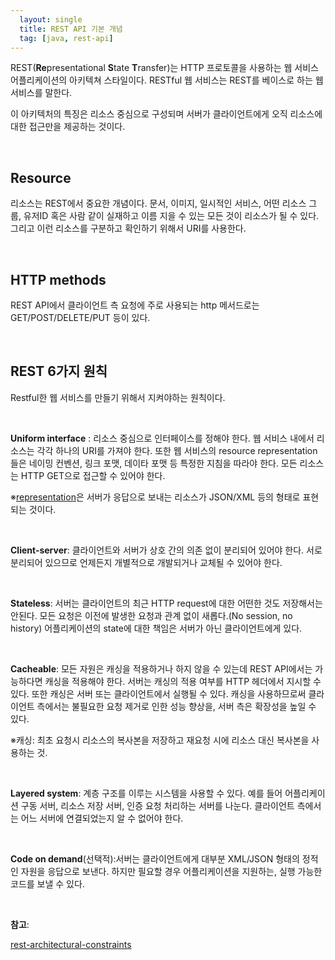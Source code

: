 ```yaml
---
  layout: single
  title: REST API 기본 개념
  tag: [java, rest-api]
---
```


REST(**Re**presentational **S**tate **T**ransfer)는 HTTP 프로토콜을 사용하는 웹 서비스 어플리케이션의 아키텍쳐 스타일이다. RESTful 웹 서비스는 REST를 베이스로 하는 웹 서비스를 말한다.

이 아키텍처의 특징은 리소스 중심으로 구성되며 서버가 클라이언트에게 오직 리소스에 대한 접근만을 제공하는 것이다. 

<br>

## Resource

리소스는 REST에서 중요한 개념이다.  문서, 이미지, 일시적인 서비스, 어떤 리소스 그룹, 유저ID 혹은 사람 같이 실재하고 이름 지을 수 있는 모든 것이 리소스가 될 수 있다. 그리고 이런 리소스를 구분하고 확인하기 위해서 URI를 사용한다. 

<br>

##  HTTP methods

REST API에서 클라이언트 측 요청에 주로 사용되는 http 메서드로는 GET/POST/DELETE/PUT 등이 있다.

<br>

## REST 6가지 원칙

Restful한 웹 서비스를 만들기 위해서 지켜야하는 원칙이다.

<br>

**Uniform interface** : 리소스 중심으로 인터페이스를 정해야 한다. 웹 서비스 내에서 리소스는 각각 하나의 URI를 가져야 한다. 또한 웹 서비스의 resource representation들은 네이밍 컨벤션, 링크 포맷, 데이타 포맷 등 특정한 지침을 따라야 한다. 모든 리소스는 HTTP GET으로 접근할 수 있어야 한다.

※[representation](https://stackoverflow.com/questions/33706191/what-is-the-difference-between-resource-and-resource-representation-in-rest)은 서버가 응답으로 보내는 리소스가 JSON/XML 등의 형태로 표현되는 것이다.

<br>

**Client-server**: 클라이언트와 서버가 상호 간의 의존 없이 분리되어 있어야 한다. 서로 분리되어 있으므로 언제든지 개별적으로 개발되거나 교체될 수 있어야 한다.

<br>

**Stateless**: 서버는 클라이언트의 최근 HTTP request에 대한 어떤한 것도 저장해서는 안된다. 모든 요청은 이전에 발생한 요청과 관계 없이 새롭다.(No session, no history)
어플리케이션의 state에 대한 책임은 서버가 아닌 클라이언트에게 있다.

<br>

**Cacheable**: 모든 자원은 캐싱을 적용하거나 하지 않을 수 있는데 REST API에서는 가능하다면 캐싱을 적용해야 한다. 서버는 캐싱의 적용 여부를  HTTP 헤더에서 지시할 수 있다. 또한 캐싱은 서버 또는 클라이언트에서 실행될 수 있다. 캐싱을 사용하므로써 클라이언트 측에서는 불필요한 요청 제거로 인한 성능 향상을, 서버 측은 확장성을 높일 수 있다.

※캐싱: 최초 요청시 리소스의 복사본을 저장하고 재요청 시에 리소스 대신 복사본을 사용하는 것.

<br>

**Layered system**: 계층 구조를 이루는 시스템을 사용할 수 있다. 예를 들어 어플리케이션 구동 서버, 리소스 저장 서버, 인증 요청 처리하는 서버를 나눈다. 클라이언트 측에서는 어느 서버에 연결되었는지 알 수 없어야 한다.

<br>

**Code on demand**(선택적):서버는 클라이언트에게 대부분 XML/JSON 형태의 정적인 자원을 응답으로 보낸다. 하지만 필요할 경우 어플리케이션을 지원하는, 실행 가능한 코드를 보낼 수 있다.

<br>

**참고**:

[rest-architectural-constraints](https://restfulapi.net/rest-architectural-constraints/#uniform-interface)

<br>

